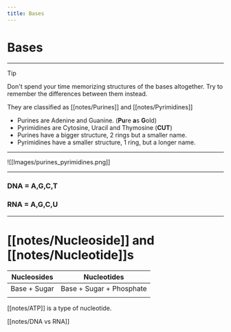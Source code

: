 ```yaml
---
title: Bases
---
```

# Bases
---
>[!tip] 
Don't spend your time memorizing structures of the bases altogether. Try to remember the differences between them instead.


They are classified as [[notes/Purines]] and [[notes/Pyrimidines]]

+ Purines are Adenine and Guanine. (**Pu**re **a**s **G**old)
+ Pyrimidines are Cytosine, Uracil and Thymosine (**CUT**)
+ Purines have a bigger structure, 2 rings but a smaller name. 
+ Pyrimidines have a smaller structure, 1 ring, but a longer name.
---
![[Images/purines_pyrimidines.png]]

---
### DNA = A,G,C,T
### RNA = A,G,C,U
---

# [[notes/Nucleoside]] and [[notes/Nucleotide]]s

| Nucleosides  | Nucleotides              |
| ------------ | ------------------------ |
| Base + Sugar | Base + Sugar + Phosphate |
|              |                          |

[[notes/ATP]] is a type of nucleotide.

[[notes/DNA vs RNA]] 